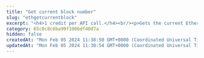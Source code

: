 ```yaml
---
title: "Get current block number"
slug: "ethgetcurrentblock"
excerpt: "<h4>1 credit per API call.</h4><br/><p>Gets the current Ethereum block number. This is the number of the latest block in the blockchain.</p>"
category: 65c0c8c6ba99f1006df40d7a
hidden: false
createdAt: "Mon Feb 05 2024 11:38:50 GMT+0000 (Coordinated Universal Time)"
updatedAt: "Mon Feb 05 2024 11:38:54 GMT+0000 (Coordinated Universal Time)"
---
```

